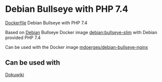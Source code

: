 # Debian Bullseye with PHP 7.4
[Dockerfile](https://github.com/mdoerges/debian-bullseye-php74/blob/master/Dockerfile) Debian Bullseye with PHP 7.4

Based on [Debian](https://hub.docker.com/_/debian) Bullseye Docker image [debian:bullseye-slim](https://github.com/debuerreotype/docker-debian-artifacts/blob/d5a5b49170b3f736cc7952787f074d7e24cf56fd/bullseye/slim/Dockerfile) with Debian provided PHP 7.4

Can be used with the Docker image [mdoerges/debian-bullseye-nginx](https://hub.docker.com/r/mdoerges/debian-bullseye-nginx)

## Can be used with
[Dokuwiki](https://www.dokuwiki.org/dokuwiki)
